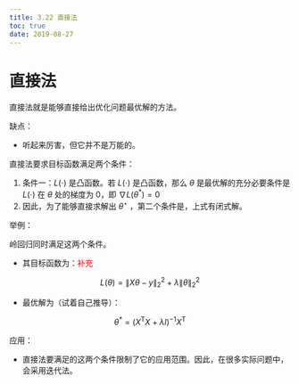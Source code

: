 ```yaml
---
title: 3.22 直接法
toc: true
date: 2019-08-27
---
```


# 直接法

直接法就是能够直接给出优化问题最优解的方法。

缺点：

- 听起来厉害，但它并不是万能的。


直接法要求目标函数满足两个条件：

1. 条件一：$L(\cdot)$ 是凸函数。若 $L(\cdot)$ 是凸函数，那么 $\theta$ 是最优解的充分必要条件是 $L(\cdot)$ 在 $\theta$ 处的梯度为 $0$，即 $\nabla L\left(\theta^{*}\right)=0$
2. 因此，为了能够直接求解出 $\theta^{\star}$ ，第二个条件是，上式有闭式解。

举例：


岭回归同时满足这两个条件。

- 其目标函数为：<span style="color:red;">补充</span>

$$
L(\theta)=\|X \theta-y\|_{2}^{2}+\lambda\|\theta\|_{2}^{2}
$$

- 最优解为（试着自己推导）：

$$
\theta^{*}=\left(X^{\mathrm{T}} X+\lambda I\right)^{-1} X^{\mathrm{T}}
$$


应用：

- 直接法要满足的这两个条件限制了它的应用范围。因此，在很多实际问题中，会采用迭代法。


